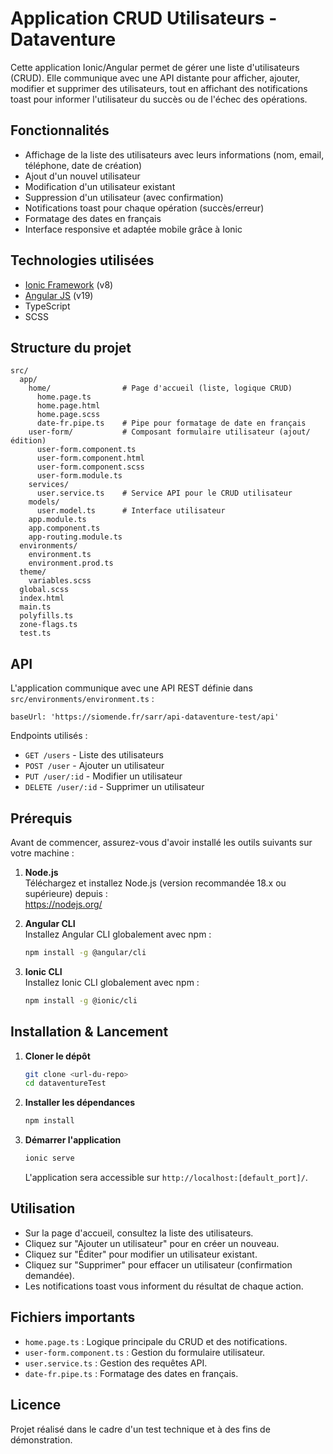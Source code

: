 # Application CRUD Utilisateurs - Dataventure

Cette application Ionic/Angular permet de gérer une liste d'utilisateurs (CRUD). Elle communique avec une API distante pour afficher, ajouter, modifier et supprimer des utilisateurs, tout en affichant des notifications toast pour informer l'utilisateur du succès ou de l'échec des opérations.

## Fonctionnalités

- Affichage de la liste des utilisateurs avec leurs informations (nom, email, téléphone, date de création)
- Ajout d'un nouvel utilisateur
- Modification d'un utilisateur existant
- Suppression d'un utilisateur (avec confirmation)
- Notifications toast pour chaque opération (succès/erreur)
- Formatage des dates en français
- Interface responsive et adaptée mobile grâce à Ionic

## Technologies utilisées

- [Ionic Framework](https://ionicframework.com/) (v8)
- [Angular JS](https://angular.io/) (v19)
- TypeScript
- SCSS

## Structure du projet

```
src/
  app/
    home/                # Page d'accueil (liste, logique CRUD)
      home.page.ts
      home.page.html
      home.page.scss
      date-fr.pipe.ts    # Pipe pour formatage de date en français
    user-form/           # Composant formulaire utilisateur (ajout/édition)
      user-form.component.ts
      user-form.component.html
      user-form.component.scss
      user-form.module.ts
    services/
      user.service.ts    # Service API pour le CRUD utilisateur
    models/
      user.model.ts      # Interface utilisateur
    app.module.ts
    app.component.ts
    app-routing.module.ts
  environments/
    environment.ts
    environment.prod.ts
  theme/
    variables.scss
  global.scss
  index.html
  main.ts
  polyfills.ts
  zone-flags.ts
  test.ts
```

## API

L'application communique avec une API REST définie dans `src/environments/environment.ts` :

```
baseUrl: 'https://siomende.fr/sarr/api-dataventure-test/api'
```

Endpoints utilisés :
- `GET /users` - Liste des utilisateurs
- `POST /user` - Ajouter un utilisateur
- `PUT /user/:id` - Modifier un utilisateur
- `DELETE /user/:id` - Supprimer un utilisateur

## Prérequis

Avant de commencer, assurez-vous d'avoir installé les outils suivants sur votre machine :

1. **Node.js**  
   Téléchargez et installez Node.js (version recommandée 18.x ou supérieure) depuis :  
   https://nodejs.org/

2. **Angular CLI**  
   Installez Angular CLI globalement avec npm :  
   ```bash
   npm install -g @angular/cli
   ```

3. **Ionic CLI**  
   Installez Ionic CLI globalement avec npm :  
   ```bash
   npm install -g @ionic/cli
   ```

## Installation & Lancement

1. **Cloner le dépôt**

   ```bash
   git clone <url-du-repo>
   cd dataventureTest
   ```

2. **Installer les dépendances**

   ```bash
   npm install
   ```

3. **Démarrer l'application**

   ```bash
   ionic serve
   ```

   L'application sera accessible sur `http://localhost:[default_port]/`.

## Utilisation

- Sur la page d'accueil, consultez la liste des utilisateurs.
- Cliquez sur "Ajouter un utilisateur" pour en créer un nouveau.
- Cliquez sur "Éditer" pour modifier un utilisateur existant.
- Cliquez sur "Supprimer" pour effacer un utilisateur (confirmation demandée).
- Les notifications toast vous informent du résultat de chaque action.


## Fichiers importants

- `home.page.ts` : Logique principale du CRUD et des notifications.
- `user-form.component.ts` : Gestion du formulaire utilisateur.
- `user.service.ts` : Gestion des requêtes API.
- `date-fr.pipe.ts` : Formatage des dates en français.

## Licence

Projet réalisé dans le cadre d'un test technique et à des fins de démonstration.

